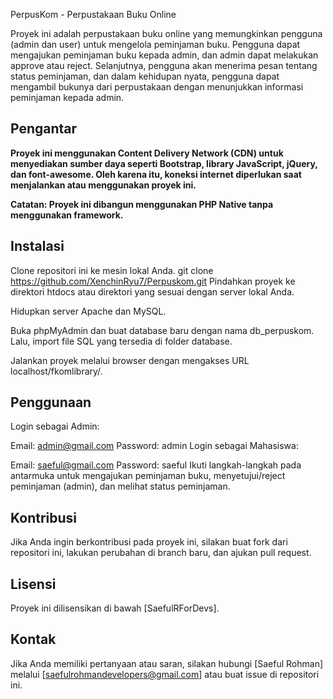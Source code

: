 
PerpusKom - Perpustakaan Buku Online

Proyek ini adalah perpustakaan buku online yang memungkinkan pengguna (admin dan user) untuk mengelola peminjaman buku. Pengguna dapat mengajukan peminjaman buku kepada admin, dan admin dapat melakukan approve atau reject. Selanjutnya, pengguna akan menerima pesan tentang status peminjaman, dan dalam kehidupan nyata, pengguna dapat mengambil bukunya dari perpustakaan dengan menunjukkan informasi peminjaman kepada admin.

## Pengantar
**Proyek ini menggunakan Content Delivery Network (CDN) untuk menyediakan sumber daya seperti Bootstrap, library JavaScript, jQuery, dan font-awesome. Oleh karena itu, koneksi internet diperlukan saat menjalankan atau menggunakan proyek ini.**

**Catatan: Proyek ini dibangun menggunakan PHP Native tanpa menggunakan framework.**

## Instalasi
Clone repositori ini ke mesin lokal Anda.
git clone https://github.com/XenchinRyu7/Perpuskom.git
Pindahkan proyek ke direktori htdocs atau direktori yang sesuai dengan server lokal Anda.

Hidupkan server Apache dan MySQL.

Buka phpMyAdmin dan buat database baru dengan nama db_perpuskom. Lalu, import file SQL yang tersedia di folder database.

Jalankan proyek melalui browser dengan mengakses URL localhost/fkomlibrary/.

## Penggunaan
Login sebagai Admin:

Email: admin@gmail.com
Password: admin
Login sebagai Mahasiswa:

Email: saeful@gmail.com
Password: saeful
Ikuti langkah-langkah pada antarmuka untuk mengajukan peminjaman buku, menyetujui/reject peminjaman (admin), dan melihat status peminjaman.

## Kontribusi
Jika Anda ingin berkontribusi pada proyek ini, silakan buat fork dari repositori ini, lakukan perubahan di branch baru, dan ajukan pull request.

## Lisensi
Proyek ini dilisensikan di bawah [SaefulRForDevs].

## Kontak
Jika Anda memiliki pertanyaan atau saran, silakan hubungi [Saeful Rohman] melalui [saefulrohmandevelopers@gmail.com] atau buat issue di repositori ini.